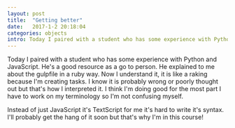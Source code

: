 ```yaml
---
layout: post
title:  "Getting better"
date:   2017-1-2 20:18:04
categories: objects
intro: Today I paired with a student who has some experience with Python and JavaScript. He's a good resource as a go to person. He explained to me about the gulpfile in a ruby way. Now I understand it, it is like a raking.
---
```


Today I paired with a student who has some experience with Python and JavaScript. He's a good resource as a go to person. He explained to me about the gulpfile in a ruby way. Now I understand it, it is like a raking because I'm creating tasks. I know it is probably wrong or poorly thought out but that's how I interpreted it. I think I'm doing good for the most part I have to work on my terminology so I'm not confusing myself.

Instead of just JavaScript it's TextScript for me it's hard to write it's syntax. I'll probably get the hang of it soon but that's why I'm in this course!
